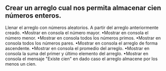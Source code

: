 ## Crear un arreglo cual nos permita almacenar cien números enteros.

Llenar el arreglo con números aleatorios.
A partir del arreglo anteriormente creado.
•Mostrar en consola el número mayor.
•Mostrar en consola el número menor.
•Mostrar en consola todos los números primos.
•Mostrar en consola todos los números pares.
•Mostrar en consola el arreglo de forma ascendente.
•Mostrar en consola el promedio del arreglo.
•Mostrar en consola la suma del primer y último elemento del arreglo.
•Mostrar en consola el mensaje "Existe cien" en dado caso el arreglo almacene por los menos un cien.
